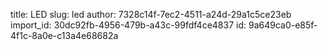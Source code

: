 title: LED
slug: led
author: 7328c14f-7ec2-4511-a24d-29a1c5ce23eb
import_id: 30dc92fb-4956-479b-a43c-99fdf4ce4837
id: 9a649ca0-e85f-4f1c-8a0e-c13a4e68682a
